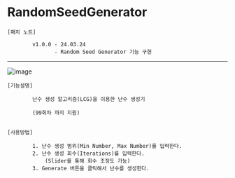 # RandomSeedGenerator

    [패치 노트]

            v1.0.0 - 24.03.24
                   - Random Seed Generator 기능 구현

-------------------------------------------------------------------------------------
![image](https://github.com/kastro723/RandomSeedGenerator/assets/55536937/c017aba6-245c-44b5-ab5d-052b63444c53)


    [기능설명]
    
            난수 생성 알고리즘(LCG)을 이용한 난수 생성기
            
            (99회차 까지 지원)


    [사용방법]
    
            1. 난수 생성 범위(Min Number, Max Number)를 입력한다.
            2. 난수 생성 회수(Iterations)를 입력한다. 
                (Slider를 통해 회수 조정도 가능)
            3. Generate 버튼을 클릭해서 난수를 생성한다.
